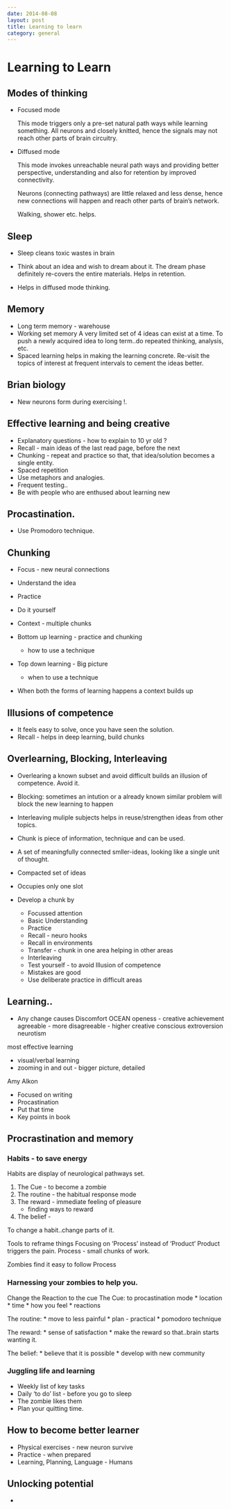 ```yaml
---
date: 2014-08-08
layout: post
title: Learning to learn
category: general
---
```



# Learning to Learn

## Modes of thinking

* Focused mode

    This mode triggers only a pre-set natural path ways while learning something.
    All neurons and closely knitted, hence the signals may not reach other parts of brain circuitry.

* Diffused mode

    This mode invokes unreachable neural path ways and providing better perspective, 
    understanding and also for retention by improved connectivity.

    Neurons (connecting pathways) are little relaxed and less dense, hence new connections
    will happen and reach other parts of brain’s network.

    Walking, shower etc. helps.


## Sleep

* Sleep cleans toxic wastes in brain
* Think about an idea and wish to dream about it. The
    dream phase definitely re-covers the entire materials. Helps in retention.

* Helps in diffused mode thinking.


## Memory

* Long term memory - warehouse
* Working set memory
    A very limited set of 4 ideas can exist at a time. To push
    a newly acquired idea to long term..do repeated thinking, analysis, etc.
* Spaced learning helps in making the learning concrete.
    Re-visit the topics of interest at frequent intervals to cement the ideas better.

## Brian biology

* New neurons form during exercising !.

## Effective learning and being creative

* Explanatory questions - how to explain to 10 yr old ?
* Recall - main ideas of the last read page, before the next
* Chunking - repeat and practice so that, that idea/solution becomes a single entity.
* Spaced repetition
* Use metaphors and analogies.
* Frequent testing..
* Be with people who are enthused about learning new

## Procastination.

* Use Promodoro technique.

## Chunking

* Focus - new neural connections
* Understand the idea
* Practice
* Do it yourself
* Context - multiple chunks
* Bottom up learning - practice and chunking
    * how to use a technique
* Top down learning - Big picture
    * when to use a technique

* When both the forms of learning happens
    a context builds up

## Illusions of competence

* It feels easy to solve, once you have seen the solution.
* Recall - helps in deep learning, build chunks

## Overlearning, Blocking, Interleaving

* Overlearing a known subset and avoid difficult builds an illusion of competence. Avoid it.
* Blocking: sometimes an intution or a already known similar problem will block the new learning to happen
* Interleaving muliple subjects helps in reuse/strengthen ideas from other topics.

*  Chunk is piece of information, technique and can be used.
* A set of meaningfully connected smller-ideas, looking like a single unit of thought.
* Compacted set of ideas
* Occupies only one slot
* Develop a chunk by
    * Focussed attention
    * Basic Understanding
    * Practice
    * Recall - neuro hooks
    * Recall in environments
    * Transfer - chunk in one area helping in other areas
    * Interleaving 
    * Test yourself - to avoid Illusion of competence
    * Mistakes are good 
    * Use deliberate practice in difficult areas

## Learning..

* Any change causes Discomfort
OCEAN
openess - creative achievement
agreeable - more disagreeable - higher creative
conscious
extroversion
neurotism

most effective learning
* visual/verbal learning
* zooming in and out - bigger picture, detailed

Amy Alkon

* Focused on writing
* Procastination
* Put that time
* Key points in book

## Procrastination and memory

### Habits - to save energy

Habits are display of neurological pathways set.

1. The Cue - to become a zombie
1. The routine - the habitual response mode
1. The reward - immediate feeling of pleasure
    - finding ways to reward
1. The belief - 


To change a habit..change parts of it.

Tools to reframe things
Focusing on ‘Process’ instead of ‘Product’
Product triggers the pain.
Process - small chunks of work.

Zombies find it easy to follow Process

### Harnessing your zombies to help you.

Change the Reaction to the cue
The Cue: to procastination mode
    * location
    * time
    * how you feel
    * reactions

The routine:
    * move to less painful
    * plan - practical 
    * pomodoro technique

The reward:
    * sense of satisfaction
    * make the reward so that..brain starts wanting it.

The belief:
    * believe that it is possible
    * develop with new community

### Juggling life and learning

* Weekly list of key tasks
* Daily ‘to do’ list - before you go to sleep
* The zombie likes them
* Plan your quitting time.

## How to become better learner

* Physical exercises - new neuron survive
* Practice - when prepared
* Learning, Planning, Language - Humans

## Unlocking potential

* 

